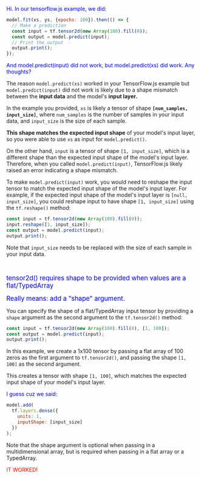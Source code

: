 <span style="color:#0000dd;">Hi.  In our tensorflow.js example, we did:</span>

```js
model.fit(xs, ys, {epochs: 100}).then(() => {
  // Make a prediction
  const input = tf.tensor2d(new Array(100).fill(0));
  const output = model.predict(input);
  // Print the output
  output.print();
});
```

<span style="color:#0000dd;">And model.predict(input) did not work, but model.predict(xs) did work.  Any thoughts?</span>

The reason `model.predict(xs)` worked in your TensorFlow.js example but `model.predict(input)` did not work is likely due to a shape mismatch between the **input data** and the model's **input layer.**

In the example you provided, `xs` is likely a tensor of shape **`[num_samples, input_size]`**, where `num_samples` is the number of samples in your input data, and `input_size` is the size of each sample.

**This shape matches the expected input shape** of your model's input layer, so you were able to use `xs` as input for `model.predict()`.

On the other hand, `input` is a tensor of shape `[1, input_size]`, which is a different shape than the expected input shape of the model's input layer. Therefore, when you called `model.predict(input)`, TensorFlow.js likely raised an error indicating a shape mismatch.

To make `model.predict(input)` work, you would need to reshape the input tensor to match the expected input shape of the model's input layer. For example, if the expected input shape of the model's input layer is `[null, input_size]`, you could reshape input to have shape `[1, input_size]` using the `tf.reshape()` method:

```js
const input = tf.tensor2d(new Array(100).fill(0));
input.reshape([1, input_size]);
const output = model.predict(input);
output.print();
```

Note that `input_size` needs to be replaced with the size of each sample in your input data.

<br>

<span style="color:#0000dd;font-size:larger;">tensor2d() requires shape to be provided when values are a flat/TypedArray</span>

<span style="color:#0000dd;font-size:larger;">Really means: add a "shape" argument.</span>

You can specify the shape of a flat/TypedArray input tensor by providing a `shape` argument as the second argument to the `tf.tensor2d()` method:

```js
const input = tf.tensor2d(new Array(100).fill(0), [1, 100]);
const output = model.predict(input);
output.print();
```

In this example, we create a 1x100 tensor by passing a flat array of 100 zeros as the first argument to `tf.tensor2d()`, and passing the shape `[1, 100]` as the second argument.

This creates a tensor with shape `[1, 100]`, which matches the expected input shape of your model's input layer.

<span style="color:#0000dd;">I guess cuz we said:</span>

```js
model.add(
  tf.layers.dense({ 
    units: 1, 
    inputShape: [input_size] 
  })
);
```

Note that the shape argument is optional when passing in a multidimensional array, but is required when passing in a flat array or a TypedArray.

<span style="color:red;">IT WORKED!</span>

<br>
